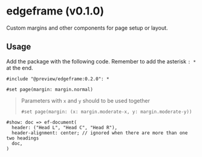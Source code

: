 # edgeframe (v0.1.0)

Custom margins and other components for page setup or layout.

## Usage

Add the package with the following code. Remember to add the asterisk `: *` at the end.

```typ
#include "@preview/edgeframe:0.2.0": *
```

```typ
#set page(margin: margin.normal)
```

> Parameters with `x` and `y` should to be used together
>
> ```
> #set page(margin: (x: margin.moderate-x, y: margin.moderate-y))
> ```

```typ
#show: doc => ef-document(
  header: ("Head L", "Head C", "Head R"),
  header-alignment: center; // ignored when there are more than one two headings
  doc,
)
```
